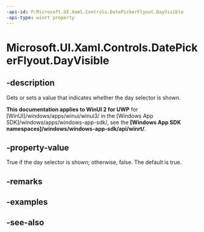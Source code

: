 ```yaml
---
-api-id: P:Microsoft.UI.Xaml.Controls.DatePickerFlyout.DayVisible
-api-type: winrt property
---
```


<!-- Property syntax
public bool DayVisible { get;  set; }
-->

# Microsoft.UI.Xaml.Controls.DatePickerFlyout.DayVisible

## -description
Gets or sets a value that indicates whether the day selector is shown.

**This documentation applies to WinUI 2 for UWP** for [WinUI]/windows/apps/winui/winui3/ in the [Windows App SDK]/windows/apps/windows-app-sdk/, see the **[Windows App SDK namespaces]/windows/windows-app-sdk/api/winrt/**.

## -property-value
True if the day selector is shown; otherwise, false. The default is true.

## -remarks

## -examples

## -see-also
